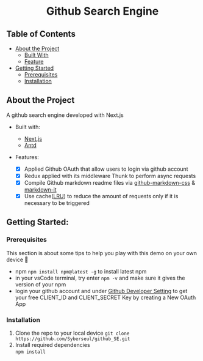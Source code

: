 # <p align="center"> Github Search Engine </p>

## Table of Contents
- <a href="#about">About the Project</a>
  - <a href="#built-with">Built With</a>
  - <a href="#feature">Feature</a>
- <a href="#getting-started">Getting Started</a>
  - <a href="#prerequisites">Prerequisites</a>
  - <a href="#installation">Installation</a>

## <a id="about">About the Project</a>
A github search engine developed with Next.js
- <a id="built-with">Built with:</a>
  - <a href="https://nextjs.org/">Next.js</a>
  - <a href="https://ant.design/">Antd</a>


- <a id="feature">Features:</a>
  - [x] Applied Github OAuth that allow users to login via github account
  - [x] Redux applied with its middleware Thunk to perform async requests
  - [x] Compile Github markdown readme files via <a href="https://github.com/sindresorhus/github-markdown-css">github-markdown-css</a> & <a href="https://github.com/markdown-it/markdown-it">markdown-it</a>
  - [x] Use cache(<a href="https://www.npmjs.com/package/lru-cache">LRU</a>) to reduce the amount of requests only if it is necessary to be triggered

## <a id="getting-started">Getting Started:</a>
### <a id="prerequisites">Prerequisites</a>
This section is about some tips to help you play with this demo on your own device 🛀
 - npm `npm install npm@latest -g` to install latest npm
 - in your vsCode terminal, try enter `npm -v` and make sure it gives the version of your npm
 - login your github account and under <a href="https://github.com/settings/developers">Github Developer Setting</a> to get your free CLIENT_ID and CLIENT_SECRET Key by creating a New OAuth App
### <a id="installation">Installation</a>
1. Clone the repo to your local device
`git clone https://github.com/Syberseul/github_SE.git`
2. Install required dependencies  
`npm install`

